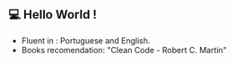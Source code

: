 ## :computer: Hello World !

- Fluent in : Portuguese and English.
- Books recomendation: "Clean Code - Robert C. Martin"






